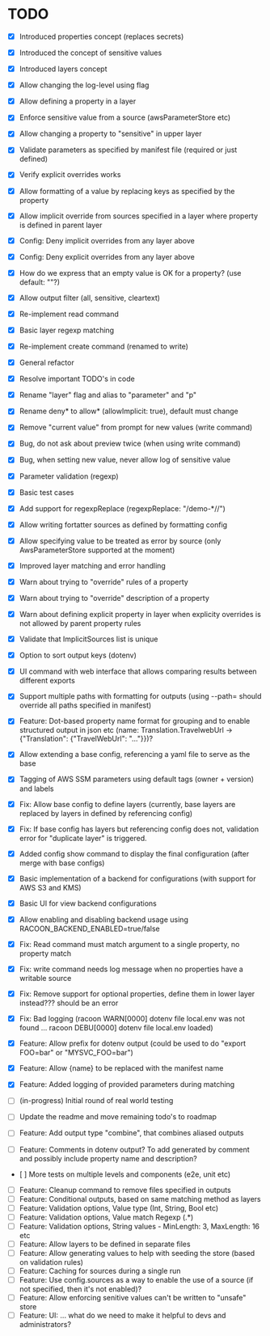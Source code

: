 # TODO

- [x] Introduced properties concept (replaces secrets)
- [x] Introduced the concept of sensitive values
- [x] Introduced layers concept
- [x] Allow changing the log-level using flag
- [x] Allow defining a property in a layer
- [x] Enforce sensitive value from a source (awsParameterStore etc)
- [x] Allow changing a property to "sensitive" in upper layer
- [x] Validate parameters as specified by manifest file (required or just defined)
- [x] Verify explicit overrides works
- [x] Allow formatting of a value by replacing keys as specified by the property
- [x] Allow implicit override from sources specified in a layer where property is defined in parent layer
- [x] Config: Deny implicit overrides from any layer above
- [x] Config: Deny explicit overrides from any layer above
- [x] How do we express that an empty value is OK for a property? (use default: ""?)
- [x] Allow output filter (all, sensitive, cleartext)
- [x] Re-implement read command
- [x] Basic layer regexp matching
- [x] Re-implement create command (renamed to write)
- [x] General refactor
- [x] Resolve important TODO's in code
- [x] Rename "layer" flag and alias to "parameter" and "p"
- [x] Rename deny* to allow* (allowImplicit: true), default must change
- [x] Remove "current value" from prompt for new values (write command)
- [x] Bug, do not ask about preview twice (when using write command)
- [x] Bug, when setting new value, never allow log of sensitive value
- [x] Parameter validation (regexp)
- [x] Basic test cases
- [x] Add support for regexpReplace (regexpReplace: "/demo-\*//")
- [x] Allow writing fortatter sources as defined by formatting config
- [x] Allow specifying <not-found> value to be treated as error by source (only AwsParameterStore supported at the moment)
- [x] Improved layer matching and error handling
- [x] Warn about trying to "override" rules of a property
- [x] Warn about trying to "override" description of a property
- [x] Warn about defining explicit property in layer when explicity overrides is not allowed by parent property rules
- [x] Validate that ImplicitSources list is unique
- [x] Option to sort output keys (dotenv)
- [x] UI command with web interface that allows comparing results between different exports
- [x] Support multiple paths with formatting for outputs (using --path= should override all paths specified in manifest)
- [x] Feature: Dot-based property name format for grouping and to enable structured output in json etc (name: Translation.TravelwebUrl -> {"Translation": {"TravelWebUrl": "..."}})?
- [x] Allow extending a base config, referencing a yaml file to serve as the base
- [x] Tagging of AWS SSM parameters using default tags (owner + version) and labels
- [x] Fix: Allow base config to define layers (currently, base layers are replaced by layers in defined by referencing config)
- [x] Fix: If base config has layers but referencing config does not, validation error for "duplicate layer" is triggered.
- [x] Added config show command to display the final configuration (after merge with base configs)
- [x] Basic implementation of a backend for configurations (with support for AWS S3 and KMS)
- [x] Basic UI for view backend configurations
- [x] Allow enabling and disabling backend usage using RACOON_BACKEND_ENABLED=true/false
- [x] Fix: Read command must match argument to a single property, no property match
- [x] Fix: write command needs log message when no properties have a writable source
- [x] Fix: Remove support for optional properties, define them in lower layer instead??? should be an error
- [x] Fix: Bad logging (racoon WARN[0000] dotenv file local.env was not found ... racoon DEBU[0000] dotenv file local.env loaded)
- [x] Feature: Allow prefix for dotenv output (could be used to do "export FOO=bar" or "MYSVC_FOO=bar")
- [x] Feature: Allow {name} to be replaced with the manifest name
- [x] Feature: Added logging of provided parameters during matching

- [ ] (in-progress) Initial round of real world testing

- [ ] Update the readme and move remaining todo's to roadmap
- [ ] Feature: Add output type "combine", that combines aliased outputs
- [ ] Feature: Comments in dotenv output? To add generated by comment and possibly include property name and description?
- [ ] More tests on multiple levels and components (e2e, unit etc)
- [ ] Feature: Cleanup command to remove files specified in outputs
- [ ] Feature: Conditional outputs, based on same matching method as layers
- [ ] Feature: Validation options, Value type (Int, String, Bool etc)
- [ ] Feature: Validation options, Value match Regexp (.\*)
- [ ] Feature: Validation options, String values - MinLength: 3, MaxLength: 16 etc
- [ ] Feature: Allow layers to be defined in separate files
- [ ] Feature: Allow generating values to help with seeding the store (based on validation rules)
- [ ] Feature: Caching for sources during a single run
- [ ] Feature: Use config.sources as a way to enable the use of a source (if not specified, then it's not enabled)?
- [ ] Feature: Allow enforcing senitive values can't be written to "unsafe" store
- [ ] Feature: UI: ... what do we need to make it helpful to devs and administrators?
